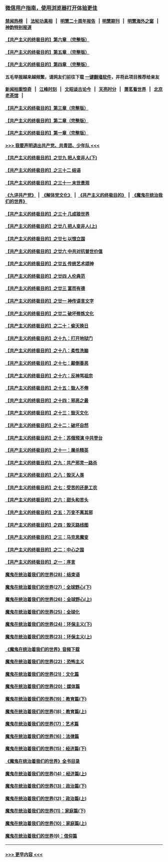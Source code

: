 ### [微信用户指南，使用浏览器打开体验更佳](https://github.com/gfw-breaker/banned-news1/blob/master/indexes/wechat-guide.md?t=0)
#### [禁闻热榜](热点新闻.md?t=0)  &nbsp;&nbsp;|&nbsp;&nbsp; [法轮功真相](https://github.com/gfw-breaker/truth/blob/master/README.md?t=0) &nbsp;&nbsp;|&nbsp;&nbsp; [明慧二十周年报告](https://github.com/gfw-breaker/mh-reports/blob/master/README.md?t=0) &nbsp;&nbsp;|&nbsp;&nbsp;[明慧期刊](https://github.com/gfw-breaker/mh-qikan) &nbsp;&nbsp;|&nbsp;&nbsp; [明慧海外之窗](https://github.com/gfw-breaker/mh-news/blob/master/README.md?t=0) &nbsp;&nbsp;|&nbsp;&nbsp; [神韵特别报道](https://github.com/gfw-breaker/mh-news/blob/master/shenyun.md?t=0)
#### [【共产主义的终极目的】第六章 （完整版）](../pages/nsc422/n11428913.md?t=02110144) 
#### [【共产主义的终极目的】第五章 （完整版）](../pages/nsc422/n11428912.md?t=02110144) 
#### [【共产主义的终极目的】第四章 （完整版）](../pages/nsc422/n11428907.md?t=02110144) 
#### 五毛举报越来越频繁，请网友们前往下载 [一键翻墙软件](https://github.com/gfw-breaker/ssr-accounts)，并将此项目推荐给亲友
#### [新闻拍案惊奇](https://github.com/gfw-breaker/banned-news1/blob/master/pages/link4.md) &nbsp;&nbsp;|&nbsp;&nbsp; [江峰时刻](https://github.com/gfw-breaker/banned-news1/blob/master/pages/link4.md) &nbsp;&nbsp;|&nbsp;&nbsp; [文昭谈古论今](https://github.com/gfw-breaker/banned-news1/blob/master/pages/link4.md) &nbsp;&nbsp;|&nbsp;&nbsp; [天亮时分](https://github.com/gfw-breaker/banned-news1/blob/master/pages/link4.md) &nbsp;&nbsp;|&nbsp;&nbsp; [萧茗看世界](https://github.com/gfw-breaker/banned-news1/blob/master/pages/link4.md) &nbsp;&nbsp;|&nbsp;&nbsp; [北京老茶馆](https://github.com/gfw-breaker/banned-news1/blob/master/pages/link4.md) &nbsp;&nbsp;|&nbsp;&nbsp; 
#### [【共产主义的终极目的】第三章（完整版）](../pages/nsc422/n11428848.md?t=02110144) 
#### [【共产主义的终极目的】第二章（完整版）](../pages/nsc422/n11428831.md?t=02110144) 
#### [【共产主义的终极目的】第一章（完整版）](../pages/nsc422/n11417651.md?t=02110144) 
#### [>>> 我要声明退出共产党、共青团、少年队 <<<](https://github.com/begood0513/goodnews/blob/master/quit/letter.md) 
#### [【共产主义的终极目的】之廿九 把人变非人(下)](../pages/nsc422/n11344140.md?t=02110144) 
#### [【共产主义的终极目的】之三十二 结语](../pages/nsc422/n11360535.md?t=02110144) 
#### [【共产主义的终极目的】之三十一 末世景观](../pages/nsc422/n11351129.md?t=02110144) 
#### [《九评共产党》](https://github.com/begood0513/9ping.md/blob/master/README.md) &nbsp;|&nbsp; [《解体党文化》](../../../../jtdwh.md/blob/master/README.md)  &nbsp;|&nbsp; [《共产主义的终极目的》](../../../../gczydzjmd.md/blob/master/README.md) &nbsp;|&nbsp; [《魔鬼在统治我们的世界》](../../../../mgztzwmdsj.md/blob/master/README.md) 
#### [【共产主义的终极目的】之三十 几成狼世界](../pages/nsc422/n11348280.md?t=02110144) 
#### [【共产主义的终极目的】之廿八 把人变非人(上)](../pages/nsc422/n11340492.md?t=02110144) 
#### [【共产主义的终极目的】之廿七 以恨立国](../pages/nsc422/n11336944.md?t=02110144) 
#### [【共产主义的终极目的】之廿六 中共对抗普世价值](../pages/nsc422/n11324785.md?t=02110144) 
#### [【共产主义的终极目的】之廿五 传统艺术颂神](../pages/nsc422/n11296396.md?t=02110144) 
#### [【共产主义的终极目的】之廿四 人伦典范](../pages/nsc422/n11296397.md?t=02110144) 
#### [【共产主义的终极目的】之廿三 富而有德](../pages/nsc422/n11283598.md?t=02110144) 
#### [【共产主义的终极目的】之廿一 神传语言文字](../pages/nsc422/n11263265.md?t=02110144) 
#### [【共产主义的终极目的】之廿二 破坏修炼文化](../pages/nsc422/n11245728.md?t=02110144) 
#### [【共产主义的终极目的】之二十：偷天换日](../pages/nsc422/n11238846.md?t=02110144) 
#### [【共产主义的终极目的】之十九：打开地狱门](../pages/nsc422/n11206376.md?t=02110144) 
#### [【共产主义的终极目的】之十八：柔性洗脑](../pages/nsc422/n11199994.md?t=02110144) 
#### [【共产主义的终极目的】之十七：颠倒善恶](../pages/nsc422/n11179782.md?t=02110144) 
#### [【共产主义的终极目的】之十六：反神骂祖宗](../pages/nsc422/n11166798.md?t=02110144) 
#### [【共产主义的终极目的】之十五：毁人不倦](../pages/nsc422/n11166792.md?t=02110144) 
#### [【共产主义的终极目的】之十四：邪恶之最](../pages/nsc422/n11150249.md?t=02110144) 
#### [【共产主义的终极目的】之十三：毁灭文化](../pages/nsc422/n11135227.md?t=02110144) 
#### [【共产主义的终极目的】之十二：破坏自然](../pages/nsc422/n11135214.md?t=02110144) 
#### [【共产主义的终极目的】之十：苏俄预演 中共登台](../pages/nsc422/n11118424.md?t=02110144) 
#### [【共产主义的终极目的】之十一：屠杀精英](../pages/nsc422/n11118442.md?t=02110144) 
#### [【共产主义的终极目的】之九：共产邪灵一路杀](../pages/nsc422/n11114139.md?t=02110144) 
#### [【共产主义的终极目的】之八：毁灭人类](../pages/nsc422/n11108503.md?t=02110144) 
#### [【共产主义的终极目的】之七：受苦的还是工农](../pages/nsc422/n11101809.md?t=02110144) 
#### [【共产主义的终极目的】之六：甜头和苦头](../pages/nsc422/n11096971.md?t=02110144) 
#### [【共产主义的终极目的】之五：万变不离其邪](../pages/nsc422/n11091285.md?t=02110144) 
#### [【共产主义的终极目的】之四：毁灭路线图](../pages/nsc422/n11086284.md?t=02110144) 
#### [【共产主义的终极目的】之三：马克思魔变](../pages/nsc422/n11061941.md?t=02110144) 
#### [【共产主义的终极目的】之二：中心之国](../pages/nsc422/n11047728.md?t=02110144) 
#### [【共产主义的终极目的】之一：序言](../pages/nsc422/n11086077.md?t=02110144) 
#### [魔鬼在统治着我们的世界(28)：结束语](../pages/nsc422/n10936246.md?t=02110144) 
#### [魔鬼在统治着我们的世界(27)：全球野心(下)](../pages/nsc422/n10928319.md?t=02110144) 
#### [魔鬼在统治着我们的世界(26)：全球野心(上)](../pages/nsc422/n10900318.md?t=02110144) 
#### [魔鬼在统治着我们的世界(25)：全球化](../pages/nsc422/n10788205.md?t=02110144) 
#### [魔鬼在统治着我们的世界(24)：环保主义(下)](../pages/nsc422/n10695307.md?t=02110144) 
#### [魔鬼在统治着我们的世界(23)：环保主义(上)](../pages/nsc422/n10688613.md?t=02110144) 
#### [《魔鬼在统治着我们的世界》音频下载](../pages/nsc422/n10635553.md?t=02110144) 
#### [魔鬼在统治着我们的世界(22)：恐怖主义](../pages/nsc422/n10614727.md?t=02110144) 
#### [魔鬼在统治着我们的世界(21)：文化篇](../pages/nsc422/n10597706.md?t=02110144) 
#### [魔鬼在统治着我们的世界(20)：媒体篇](../pages/nsc422/n10586579.md?t=02110144) 
#### [魔鬼在统治着我们的世界(19)：教育篇(下)](../pages/nsc422/n10564808.md?t=02110144) 
#### [魔鬼在统治着我们的世界(18)：教育篇(上)](../pages/nsc422/n10526970.md?t=02110144) 
#### [魔鬼在统治着我们的世界(17)：艺术篇](../pages/nsc422/n10499093.md?t=02110144) 
#### [魔鬼在统治着我们的世界(16)：法律篇](../pages/nsc422/n10485969.md?t=02110144) 
#### [魔鬼在统治着我们的世界(15)：经济篇(下)](../pages/nsc422/n10469975.md?t=02110144) 
#### [《魔鬼在统治着我们的世界》全书目录](../pages/nsc422/n10464261.md?t=02110144) 
#### [魔鬼在统治着我们的世界(14)：经济篇(上)](../pages/nsc422/n10457370.md?t=02110144) 
#### [魔鬼在统治着我们的世界(13)：政治篇(下)](../pages/nsc422/n10448270.md?t=02110144) 
#### [魔鬼在统治着我们的世界(12)：政治篇(上)](../pages/nsc422/n10444576.md?t=02110144) 
#### [魔鬼在统治着我们的世界(11)：家庭篇(下)](../pages/nsc422/n10440961.md?t=02110144) 
#### [魔鬼在统治着我们的世界(10)：家庭篇(上)](../pages/nsc422/n10435448.md?t=02110144) 
#### [魔鬼在统治着我们的世界(9)：信仰篇](../pages/nsc422/n10432159.md?t=02110144) 

----
#### [ >>> 更早内容 <<< ](../indexes/nsc422-earlier.md)
